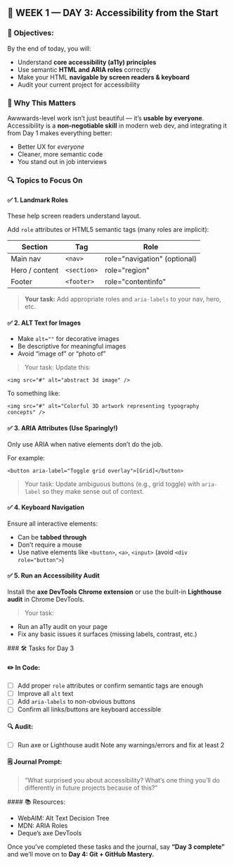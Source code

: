 ## 🧠 WEEK 1 — DAY 3: Accessibility from the Start

### 🎯 Objectives:

By the end of today, you will:

- Understand **core accessibility (a11y) principles**
- Use semantic **HTML and ARIA roles** correctly
- Make your HTML **navigable by screen readers & keyboard**
- Audit your current project for accessibility

### 👀 Why This Matters

Awwwards-level work isn’t just beautiful — it’s **usable by everyone**. Accessibility is a **non-negotiable skill** in modern web dev, and integrating it from Day 1 makes everything better:

- Better UX for _everyone_
- Cleaner, more semantic code
- You stand out in job interviews

### 🔍 Topics to Focus On

#### ✅ 1. Landmark Roles

These help screen readers understand layout.

Add `role` attributes or HTML5 semantic tags (many roles are implicit):

| Section        | Tag         | Role                         |
| -------------- | ----------- | ---------------------------- |
| Main nav       | `<nav>`     | role="navigation" (optional) |
| Hero / content | `<section>` | role="region"                |
| Footer         | `<footer>`  | role="contentinfo"           |

> **Your task:** Add appropriate roles and `aria-labels` to your nav, hero, etc.

#### ✅ 2. ALT Text for Images

- Make `alt=""` for decorative images
- Be descriptive for meaningful images
- Avoid “image of” or “photo of”

> Your task:
> Update this:

```
<img src="#" alt="abstract 3d image" />
```

To something like:

```
<img src="#" alt="Colorful 3D artwork representing typography concepts" />
```

#### ✅ 3. ARIA Attributes (Use Sparingly!)

Only use ARIA when native elements don’t do the job.

For example:

```
<button aria-label="Toggle grid overlay">[Grid]</button>
```

> Your task:
> Update ambiguous buttons (e.g., grid toggle) with `aria-label` so they make sense out of context.

#### ✅ 4. Keyboard Navigation

Ensure all interactive elements:

- Can be **tabbed through**
- Don’t require a mouse
- Use native elements like `<button>`, `<a>`, `<input>` (avoid `<div role="button">`)

#### ✅ 5. Run an Accessibility Audit

Install the **axe DevTools Chrome extension** or use the built-in **Lighthouse audit** in Chrome DevTools.

> Your task:

- Run an a11y audit on your page
- Fix any basic issues it surfaces (missing labels, contrast, etc.)

### 🛠️ Tasks for Day 3

#### ✏️ In Code:

- [ ] Add proper `role` attributes or confirm semantic tags are enough
- [ ] Improve all `alt` text
- [ ] Add `aria-labels` to non-obvious buttons
- [ ] Confirm all links/buttons are keyboard accessible

#### 🔍 Audit:

- [ ] Run axe or Lighthouse audit
      Note any warnings/errors and fix at least 2

#### 🗒️ Journal Prompt:

> “What surprised you about accessibility? What’s one thing you’ll do differently in future projects because of this?”

#### 📚 Resources:

- WebAIM: Alt Text Decision Tree
- MDN: ARIA Roles
- Deque’s axe DevTools

Once you've completed these tasks and the journal, say **“Day 3 complete”** and we’ll move on to **Day 4: Git + GitHub Mastery.**
